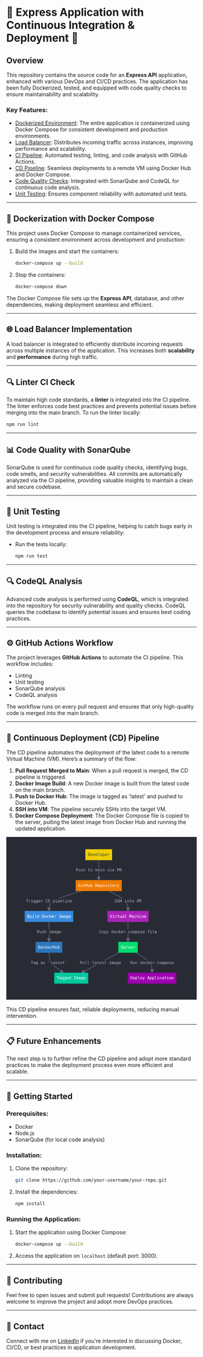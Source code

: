 
# 🚀 Express Application with Continuous Integration & Deployment 🚀

## Overview
This repository contains the source code for an **Express API** application, enhanced with various DevOps and CI/CD practices. The application has been fully Dockerized, tested, and equipped with code quality checks to ensure maintainability and scalability.

### Key Features:
- [Dockerized Environment](#-dockerization-with-docker-compose): The entire application is containerized using Docker Compose for consistent development and production environments.
- [Load Balancer](#-load-balancer-implementation): Distributes incoming traffic across instances, improving performance and scalability.
- [CI Pipeline](#-linter-ci-check): Automated testing, linting, and code analysis with GitHub Actions.
- [CD Pipeline](#-continuous-deployment-cd-pipeline): Seamless deployments to a remote VM using Docker Hub and Docker Compose.
- [Code Quality Checks](#-code-quality-with-sonarqube): Integrated with SonarQube and CodeQL for continuous code analysis.
- [Unit Testing](#-unit-testing): Ensures component reliability with automated unit tests.

---

## 🐳 Dockerization with Docker Compose
This project uses Docker Compose to manage containerized services, ensuring a consistent environment across development and production:

1. Build the images and start the containers:
   ```bash
   docker-compose up --build
   ```

2. Stop the containers:
   ```bash
   docker-compose down
   ```

The Docker Compose file sets up the **Express API**, database, and other dependencies, making deployment seamless and efficient.

---

## 🌐 Load Balancer Implementation
A load balancer is integrated to efficiently distribute incoming requests across multiple instances of the application. This increases both **scalability** and **performance** during high traffic.

---

## 🔍 Linter CI Check
To maintain high code standards, a **linter** is integrated into the CI pipeline. The linter enforces code best practices and prevents potential issues before merging into the main branch. To run the linter locally:
```bash
npm run lint
```

---

## 📊 Code Quality with SonarQube
SonarQube is used for continuous code quality checks, identifying bugs, code smells, and security vulnerabilities. All commits are automatically analyzed via the CI pipeline, providing valuable insights to maintain a clean and secure codebase.

---

## 🧪 Unit Testing
Unit testing is integrated into the CI pipeline, helping to catch bugs early in the development process and ensure reliability:
- Run the tests locally:
   ```bash
   npm run test
   ```

---

## 🔍 CodeQL Analysis
Advanced code analysis is performed using **CodeQL**, which is integrated into the repository for security vulnerability and quality checks. CodeQL queries the codebase to identify potential issues and ensures best coding practices.

---

## ⚙️ GitHub Actions Workflow
The project leverages **GitHub Actions** to automate the CI pipeline. This workflow includes:
- Linting
- Unit testing
- SonarQube analysis
- CodeQL analysis

The workflow runs on every pull request and ensures that only high-quality code is merged into the main branch.

---

## 🚀 Continuous Deployment (CD) Pipeline
The CD pipeline automates the deployment of the latest code to a remote Virtual Machine (VM). Here’s a summary of the flow:

1. **Pull Request Merged to Main**: When a pull request is merged, the CD pipeline is triggered.
2. **Docker Image Build**: A new Docker image is built from the latest code on the main branch.
3. **Push to Docker Hub**: The image is tagged as 'latest' and pushed to Docker Hub.
4. **SSH into VM**: The pipeline securely SSHs into the target VM.
5. **Docker Compose Deployment**: The Docker Compose file is copied to the server, pulling the latest image from Docker Hub and running the updated application.

![CD Pipeline Visualization](assets/CD_Flow.png)


This CD pipeline ensures fast, reliable deployments, reducing manual intervention.

---

## 📋 Future Enhancements
The next step is to further refine the CD pipeline and adopt more standard practices to make the deployment process even more efficient and scalable.

---

## 🚀 Getting Started

### Prerequisites:
- Docker
- Node.js
- SonarQube (for local code analysis)

### Installation:
1. Clone the repository:
   ```bash
   git clone https://github.com/your-username/your-repo.git
   ```
2. Install the dependencies:
   ```bash
   npm install
   ```

### Running the Application:
1. Start the application using Docker Compose:
   ```bash
   docker-compose up --build
   ```

2. Access the application on `localhost` (default port: 3000).

---

## 🤝 Contributing
Feel free to open issues and submit pull requests! Contributions are always welcome to improve the project and adopt more DevOps practices.

---

## 📧 Contact
Connect with me on [LinkedIn](https://linkedin.com/in/yourprofile) if you're interested in discussing Docker, CI/CD, or best practices in application development.
